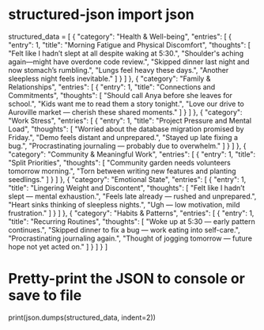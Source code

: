 # structured-json  import json

structured_data = [
    {
        "category": "Health & Well-being",
        "entries": [
            {
                "entry": 1,
                "title": "Morning Fatigue and Physical Discomfort",
                "thoughts": [
                    "Felt like I hadn’t slept at all despite waking at 5:30.",
                    "Shoulder's aching again—might have overdone code review.",
                    "Skipped dinner last night and now stomach’s rumbling.",
                    "Lungs feel heavy these days.",
                    "Another sleepless night feels inevitable."
                ]
            }
        ]
    },
    {
        "category": "Family & Relationships",
        "entries": [
            {
                "entry": 1,
                "title": "Connections and Commitments",
                "thoughts": [
                    "Should call Anya before she leaves for school.",
                    "Kids want me to read them a story tonight.",
                    "Love our drive to Auroville market — cherish these shared moments."
                ]
            }
        ]
    },
    {
        "category": "Work Stress",
        "entries": [
            {
                "entry": 1,
                "title": "Project Pressure and Mental Load",
                "thoughts": [
                    "Worried about the database migration promised by Friday.",
                    "Demo feels distant and unprepared.",
                    "Stayed up late fixing a bug.",
                    "Procrastinating journaling — probably due to overwhelm."
                ]
            }
        ]
    },
    {
        "category": "Community & Meaningful Work",
        "entries": [
            {
                "entry": 1,
                "title": "Split Priorities",
                "thoughts": [
                    "Community garden needs volunteers tomorrow morning.",
                    "Torn between writing new features and planting seedlings."
                ]
            }
        ]
    },
    {
        "category": "Emotional State",
        "entries": [
            {
                "entry": 1,
                "title": "Lingering Weight and Discontent",
                "thoughts": [
                    "Felt like I hadn’t slept — mental exhaustion.",
                    "Feels late already — rushed and unprepared.",
                    "Heart sinks thinking of sleepless nights.",
                    "Ugh — low motivation, mild frustration."
                ]
            }
        ]
    },
    {
        "category": "Habits & Patterns",
        "entries": [
            {
                "entry": 1,
                "title": "Recurring Routines",
                "thoughts": [
                    "Woke up at 5:30 — early pattern continues.",
                    "Skipped dinner to fix a bug — work eating into self-care.",
                    "Procrastinating journaling again.",
                    "Thought of jogging tomorrow — future hope not yet acted on."
                ]
            }
        ]
    }
]

# Pretty-print the JSON to console or save to file
print(json.dumps(structured_data, indent=2))
